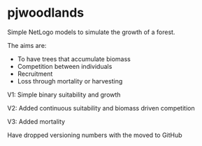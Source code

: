 # pjwoodlands

Simple NetLogo models to simulate the growth of a forest. 

The aims are:

- To have trees that accumulate biomass
- Competition between individuals
- Recruitment
- Loss through mortality or harvesting

V1: Simple binary suitability and growth

V2: Added continuous suitability and biomass driven competition

V3: Added mortality

Have dropped versioning numbers with the moved to GitHub 

